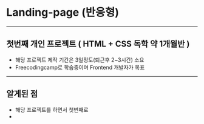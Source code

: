 # Landing-page (반응형)

* * *
## 첫번째 개인 프로젝트 ( HTML + CSS 독학 약 1개월반 )
* 해당 프로젝트 제작 기간은 3일정도(퇴근후 2~3시간) 소요
* Freecodingcamp로 학습중이며 Frontend 개발자가 목표
* * *
## 알게된 점
* 해당 프로젝트를 하면서 첫번째로
* 
